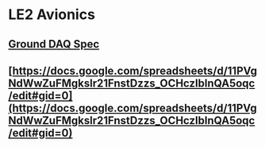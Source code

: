 # LE2 Avionics 

## [Ground DAQ Spec](https://docs.google.com/document/d/13VDrlMz54n0tT20tYANPPuO85ihRtZlENfx5LBO277A/edit#)  

## [https://docs.google.com/spreadsheets/d/11PVgNdWwZuFMgkslr21FnstDzzs_OCHczlblnQA5oqc/edit#gid=0](https://docs.google.com/spreadsheets/d/11PVgNdWwZuFMgkslr21FnstDzzs_OCHczlblnQA5oqc/edit#gid=0)  
